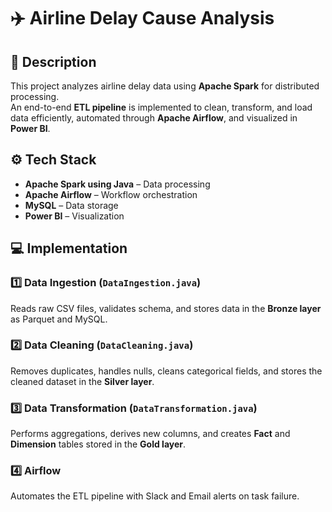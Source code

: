 # ✈️ Airline Delay Cause Analysis

## 📘 Description
This project analyzes airline delay data using **Apache Spark** for distributed processing.  
An end-to-end **ETL pipeline** is implemented to clean, transform, and load data efficiently, automated through **Apache Airflow**, and visualized in **Power BI**.

## ⚙️ Tech Stack
- **Apache Spark using Java** – Data processing  
- **Apache Airflow** – Workflow orchestration  
- **MySQL** – Data storage  
- **Power BI** – Visualization  

## 💻 Implementation
### 1️⃣ Data Ingestion (`DataIngestion.java`)
Reads raw CSV files, validates schema, and stores data in the **Bronze layer** as Parquet and MySQL.

### 2️⃣ Data Cleaning (`DataCleaning.java`)
Removes duplicates, handles nulls, cleans categorical fields, and stores the cleaned dataset in the **Silver layer**.

### 3️⃣ Data Transformation (`DataTransformation.java`)
Performs aggregations, derives new columns, and creates **Fact** and **Dimension** tables stored in the **Gold layer**.

### 4️⃣ Airflow
Automates the ETL pipeline with Slack and Email alerts on task failure.
